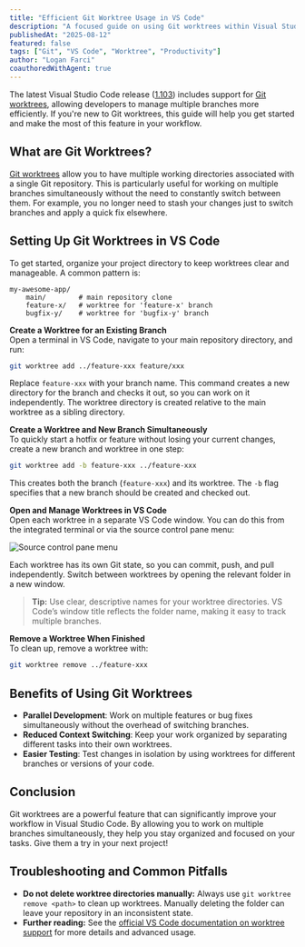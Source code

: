 ```yaml
---
title: "Efficient Git Worktree Usage in VS Code"
description: "A focused guide on using Git worktrees within Visual Studio Code to streamline multi-branch workflows and boost productivity."
publishedAt: "2025-08-12"
featured: false
tags: ["Git", "VS Code", "Worktree", "Productivity"]
author: "Logan Farci"
coauthoredWithAgent: true
---
```


The latest Visual Studio Code release ([1.103](https://code.visualstudio.com/updates/v1_103#_git-worktree-support)) includes support for [Git worktrees](https://git-scm.com/docs/git-worktree), allowing developers to manage multiple branches more efficiently. If you're new to Git worktrees, this guide will help you get started and make the most of this feature in your workflow.

## What are Git Worktrees?

[Git worktrees](https://git-scm.com/docs/git-worktree) allow you to have multiple working directories associated with a single Git repository. This is particularly useful for working on multiple branches simultaneously without the need to constantly switch between them. For example, you no longer need to stash your changes just to switch branches and apply a quick fix elsewhere.

## Setting Up Git Worktrees in VS Code

To get started, organize your project directory to keep worktrees clear and manageable. A common pattern is:

```text
my-awesome-app/
    main/        # main repository clone
    feature-x/   # worktree for 'feature-x' branch
    bugfix-y/    # worktree for 'bugfix-y' branch
```

**Create a Worktree for an Existing Branch**  
Open a terminal in VS Code, navigate to your main repository directory, and run:

```bash
git worktree add ../feature-xxx feature/xxx
```

Replace `feature-xxx` with your branch name. This command creates a new directory for the branch and checks it out, so you can work on it independently. The worktree directory is created relative to the main worktree as a sibling directory.

**Create a Worktree and New Branch Simultaneously**  
To quickly start a hotfix or feature without losing your current changes, create a new branch and worktree in one step:

```bash
git worktree add -b feature-xxx ../feature-xxx
```

This creates both the branch (`feature-xxx`) and its worktree. The `-b` flag specifies that a new branch should be created and checked out.

**Open and Manage Worktrees in VS Code**  
Open each worktree in a separate VS Code window. You can do this from the integrated terminal or via the source control pane menu:

![Source control pane menu](https://code.visualstudio.com/assets/updates/1_103/worktree_specific_submenu.png)

Each worktree has its own Git state, so you can commit, push, and pull independently. Switch between worktrees by opening the relevant folder in a new window.

> **Tip:** Use clear, descriptive names for your worktree directories. VS Code’s window title reflects the folder name, making it easy to track multiple branches.

**Remove a Worktree When Finished**  
To clean up, remove a worktree with:

```bash
git worktree remove ../feature-xxx
```

## Benefits of Using Git Worktrees

-   **Parallel Development**: Work on multiple features or bug fixes simultaneously without the overhead of switching branches.
-   **Reduced Context Switching**: Keep your work organized by separating different tasks into their own worktrees.
-   **Easier Testing**: Test changes in isolation by using worktrees for different branches or versions of your code.

## Conclusion

Git worktrees are a powerful feature that can significantly improve your workflow in Visual Studio Code. By allowing you to work on multiple branches simultaneously, they help you stay organized and focused on your tasks. Give them a try in your next project!

## Troubleshooting and Common Pitfalls

-   **Do not delete worktree directories manually:** Always use `git worktree remove <path>` to clean up worktrees. Manually deleting the folder can leave your repository in an inconsistent state.
-   **Further reading:** See the [official VS Code documentation on worktree support](https://code.visualstudio.com/docs/sourcecontrol/worktrees) for more details and advanced usage.
